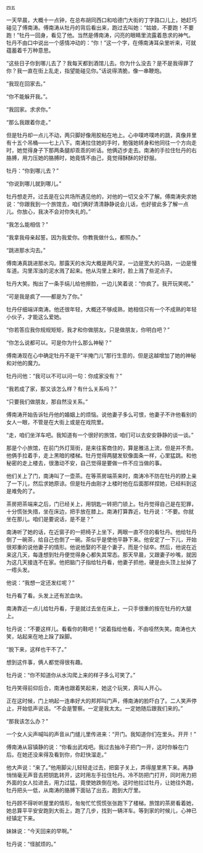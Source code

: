     四五 

   一天早晨，大概十一点钟，在总布胡同西口和哈德门大街的丁字路口儿上，她赶巧碰见了傅南涛。傅南涛从牡丹的背后看出来，跑过去叫她：“姑娘，不要跑！不要跑！”牡丹一回身，看见了他。当然是傅南涛，闪亮的眼睛里流露着恳求的神气。牡丹不由口中说出一个感情冲动的：“你！”这一个字，在傅南涛耳朵里听来，可就蕴蓄着千万种意思。

   “这些日子你到哪儿去了？我每天都到酒馆儿去。你为什么没去？是不是我得罪了你？我一直在街上乱走，指望能碰见你。”话说得清脆，像一串鞭炮。

   “我现在回家去。”

   “你不能躲开我。”。

   “我回家。求求你。”

   “那么我跟着你走。”

   但是牡丹却一点儿不动，两只脚好像用胶粘在地上。心中噗咚噗咚的跳，真像井里有十五个吊桶——七上八下。南涛拉住她的手时，勉强她转身和他同往一个方向走时，她觉得身子下那两条腿却乖乖的听话。他俩迈步走去。南涛的手拉住牡丹的右胳膊，用力压她的胳膊时，她竟情不由己，竟觉得酥酥的好舒服。

   牡丹：“你到哪儿去？”

   “你说到哪儿就到哪儿。”

   牡丹想走开。过去是在公共场所遇见他的，对他的一切又全不了解。傅南涛央求她说：“你跟我到一个旅馆去，咱们俩好清清静静说会儿话，也好彼此多了解一点儿。你放心，我决不会对你失礼的。”

   “我怎么能相信？”

   “我拿我母亲起誓。因为我爱你。你教我做什么，都照办。”

   “跳进那水沟去。”

   傅南涛真跳进那水沟。那露天的水沟大概是两尺深，一边是宽大的马路，一边是慢车道。沟里浑浊的泥水溅了起来。他从沟里上来时，脸上溅了些泥点子。

   牡丹大笑。掏出了一条手绢儿给他擦脸，一边儿笑着说：“你疯了。我开玩笑呢。”

   “可是我是疯了——都是为了你。”

   牡丹仔细端详南涛。他还很年轻，大概还不够成熟，她相信只有一个不成熟的年轻小伙子，才能这么爱她。

   “你若答应我你规规矩矩，我才和你做朋友。只是做朋友，你明白吧？”

   “你怎么说都可以。可是你为什么那么神秘？”

   傅南涛现在心中确定牡丹不是干“半掩门儿”那行生意的，但是这越增加了她的神秘和对他的魔力。

   牡丹问他：“我可以不可以问一句：你成家没有？”

   “我若成了家，那又该怎么样？有什么关系吗？”

   “只要我们做朋友，那自然没关系。”

   傅南涛开始告诉牡丹他的婚姻上的烦恼。说他妻子多么可恨，他妻子不许他看别的女人一眼，不管是在大街上或是在戏院里。

   “走，咱们坐洋车吧。我知道有一个很好的旅馆，咱们可以去安安静静的谈一谈。”

   那是个小旅馆，在前门外灯笼街，是来往客商住的，算是雅洁上流，但是并不贵。他俩手拉着手，走上黑暗的楼梯。牡丹觉得两腿发软像面条一样，心里猛跳。和他秘密的走上楼去，很激动不安，自己觉得是要做一件不应当做的事。

   他们关上了门，南涛叫了一壶茶。在等茶房端茶来时，南涛冷不防在牡丹的脖上亲了一下儿，然后求她原谅。但是牡丹由刚才上楼时他在后面那样捏她，已经料到这是难免的了。

   茶房把茶端来之后，门已经关上，用钥匙一转把门锁上。牡丹觉得自己是在犯罪，十分慌张失措，坐在床边，把手放在膝上。南涛打算靠近，牡丹说：“不要。你就坐在那儿。咱们是要说话，是不是？”

   南涛听了她的话，在近窗子的一把椅子上坐下，两眼一直不住的看牡丹。他给牡丹倒了一碗茶，给自己也倒了一碗。茶似乎是使他平静下来。他安定了一下儿，开始很郑重的说他妻子的情形。他说他娶的不是个妻子，而是个狱卒。然后，他说在近来这几天，每逢想到牡丹便觉得身心都失其常态。那天早晨，又跟妻子吵嘴，就因为这几天接连不在家。他把脑门子指给牡丹看，他妻子抓他，硬是由头顶上扯掉了一绺头发。

   他说：“我想一定还发红呢？”

   牡丹看了看。头发上还有淤血块。

   南涛靠近一点儿给牡丹看，于是就过去坐在床上，一只手很重的按在牡丹的大腿上。

   牡丹说：“不要这样儿。看看你的鞋吧！”说着指给他看，不由哑然失笑。南涛也大笑，站起来在地上跺了跺脚。

   “脱下来，这样也干不了。”

   想到这件事，俩人都觉得很有趣。

   牡丹说：“你不知道你从水沟爬上来的样子多么可笑了。”

   牡丹笑得前仰后合，南涛也跟着笑起来，她这个玩笑，真叫人开心。

   正在这时候，门上响起一连串好大的邦邦叫门声，傅南涛的脸吓白了。二人笑声停止，开始低声说话。“不会是警察。一定是我太太。一定她随后跟我们来的。”

   “那我该怎么办？”

   一个女人尖声喊叫的声音从门缝儿里传进来：“开门。我知道你们在里头。开开！”

   傅南涛从容镇静的说：“你看出武戏吧。我过去抽冷子把门一开，这时你躲在门后。在她还没来得及看到你，你赶快溜走。”

   他大声说：“来了。”他用脚尖儿轻轻走过去，把窗子关上，弄得屋里黑下来。再静悄悄毫无声音去把钥匙转开，这时用左手拉住牡丹。冷不防把门打开，同时用力把外面的女人拉进去，用力过猛，竟使她跌倒在地。这时他拉过牡丹，让她往外跑，牡丹把头一低，从南涛的胳膊下面钻了出去，跑到大厅里。

   牡丹顾不得听听屋里的情形，匆匆忙忙慌慌张张跑下了楼梯。旅馆的茶房看着她，她总算平平安安跑到大街上，跑了几步，找到一辆洋车。等到家的时候儿，心神已经镇定下来。

   妹妹说：“今天回来的早啊。”

   牡丹说：“怪腻烦的。”

